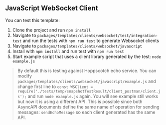 ## JavaScript WebSocket Client

You can test this template:
1. Clone the project and run `npm install`
2. Navigate to `packages/templates/clients/websocket/test/integration-test` and run the tests with `npm run test` to generate Websocket clients
3. Navigate to `packages/templates/clients/websocket/javascript`
4. Install with `npm install` and run test with `npm run test`
5. Start example script that uses a client library generated by the test: `node example.js`

> By default this is testing against Hoppscotch echo service. You can modify `packages/templates/clients/websocket/javascript/example.js` and change first line to `const WSClient = require('./tests/temp/snapshotTestResult/client_postman/client.js');` and run `node example.js` again. You will see example still works but now it is using a different API. This is possible since both AsyncAPI documents define the same name of operation for sending messages: `sendEchoMessage` so each client generated has the same API.